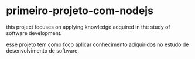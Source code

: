 # primeiro-projeto-com-nodejs

this project focuses on applying knowledge acquired in the study of software development.



esse projeto tem como foco aplicar conhecimento adiquiridos no estudo de desenvolvimento de software.

